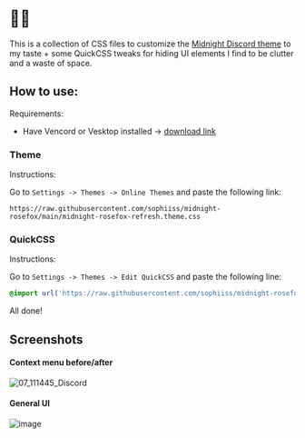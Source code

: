 # 🌹🦊
This is a collection of CSS files to customize the [Midnight Discord theme](https://github.com/refact0r/midnight-discord) to my taste + some QuickCSS tweaks for hiding UI elements I find to be clutter and a waste of space.

## How to use:

Requirements:
- Have Vencord or Vesktop installed -> [download link](https://vencord.dev/download/)

### Theme

Instructions:

Go to `Settings -> Themes -> Online Themes` and paste the following link:
```
https://raw.githubusercontent.com/sophiiss/midnight-rosefox/main/midnight-rosefox-refresh.theme.css
```

### QuickCSS
Instructions:

Go to `Settings -> Themes -> Edit QuickCSS` and paste the following line:
```css
@import url('https://raw.githubusercontent.com/sophiiss/midnight-rosefox/main/quick.css');
```

All done!

## Screenshots
#### Context menu before/after
![07_111445_Discord](https://github.com/user-attachments/assets/9ba0d0d9-d292-4464-b825-7144a6be52de)
#### General UI
![image](https://github.com/user-attachments/assets/cbb3e910-16ec-4987-82e9-5cd82fe3c18d)





